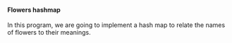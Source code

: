 #### Flowers hashmap

In this program, we are going to implement a hash map to relate the names of flowers to their meanings.
